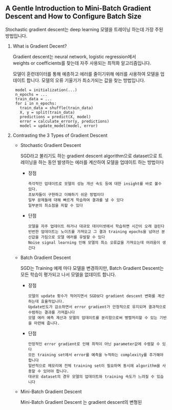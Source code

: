 ## A Gentle Introduction to Mini-Batch Gradient Descent and How to Configure Batch Size

Stochastic gradient descent는 deep learning 모델을 트레이닝 하는데 가장 주된 방법입니다. 

1. What is Gradient Decent?

    Gradient descent는 neural network, logistic regression에서  
    weights or coefficients를 찾는데 자주 사용되는 최적화 알고리즘입니다.
    
    모델이 훈련데이터를 통해 예층하고 에러를 줄이기위해 에러를 사용하여 모델을 업데이트 합니다.
    모델의 오류 기울기가 최소가되는 값을 찾는 방법입니다. 
    
        model = initialization(...)
        n_epochs = ...
        train_data = ...
        for i in n_epochs:
          train_data = shuffle(train_data)
          X, y = split(train_data)
          predictions = predict(X, model)
          error = calculate_error(y, predictions)
          model = update_model(model, error)
          

2. Contrasting the 3 Types of Gradient Descent

    * Stochastic Gradient Descent
    
        SGD라고 불리기도 하는 gradient descent algorithm으로 dataset으로 
        트레이닝을 하는 동안 발생하는 에러를 계산하여 모델을 업데이트 하는 방법이다
        
        * 장점
            
              즉각적인 업데이트로 모델의 성능 개선 속도 등에 대한 insight를 바로 볼수 있다.
              초보자들이 구현하고 이해하기 쉬운 방법이다
              일부 문제들에 대해 빠르게 학습하여 결과를 낼 수 있다
              일부분의 최소점을 피할 수 있다
        
        * 단점
        
              모델을 자주 업데이트 하거나 대규모 데이터셋에서 학습하면 시간이 오래 걸린다
              빈번한 업데이트는 노이즈를 가져오고 그 결과 training epochs을 넘어선 분산값을 가짐으로 모델 에러를 유발할 수 있다
              Noise signal learning 인해 모델의 최소 오류값을 가져오는데 어려움이 생긴다
                
        
    * Batch Gradient Descent
    
        SGD는 Training 예제 마다 모델을 변경하지만, 
        Batch Gradient Descent는 모든 학습이 평가되고 나서 모델을 없데이트 합니다.
        
        * 장점
            
              모델의 update 횟수가 적어지면서 SGD보다 gradient descent 변화를 계산하는데 효율적입니다. 
              Update빈도가 감소하면서 error gradient가 안정적으로 유지되며 결과적으로 수렴하는 결과를 가져옵니다
              모델 에러 예측 계산과 모델의 업데이트를 분리함으로써 병렬처리할 수 있는 기반을 마련해 줍니다. 
              
        * 단점
            
              안정적인 error gradient로 인해 최적이 아닌 parameter값에 수렴할 수 있다
              모든 training set에서 error를 예측을 누적하는 complexity를 추가해야 합니다
              일반적으로 메모리에 전체 training set이 필요하며 동시에 algorithm을 사용할 수 있어야 합니다.
              대규모 dataset의 경우 모델의 업데이트와 training 속도가 느려질 수 있습니다
              
    
    * Mini-Batch Gradient Descent
    
        Mini-Batch Gradient Descent 는 gradient descent의 변형된 
    
